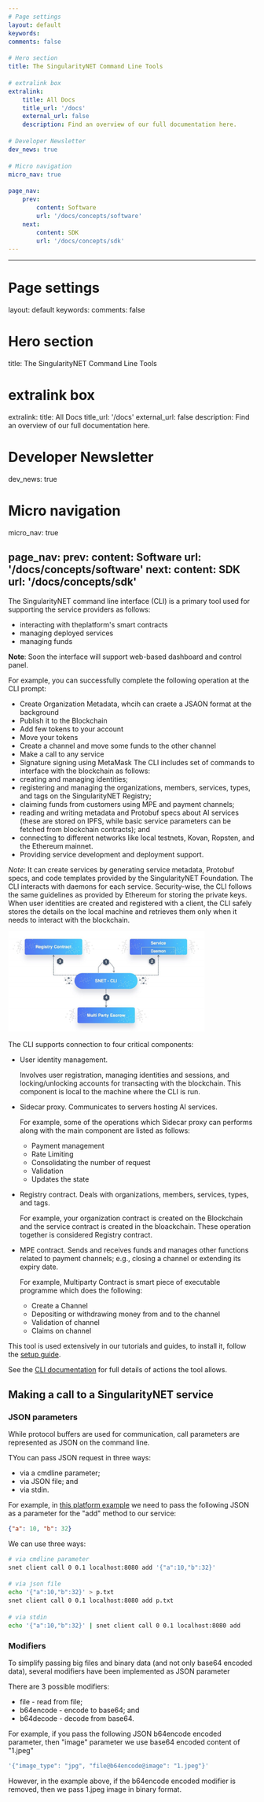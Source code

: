```yaml
---
# Page settings
layout: default
keywords:
comments: false

# Hero section
title: The SingularityNET Command Line Tools

# extralink box
extralink:
    title: All Docs
    title_url: '/docs'
    external_url: false
    description: Find an overview of our full documentation here.

# Developer Newsletter
dev_news: true

# Micro navigation
micro_nav: true

page_nav:
    prev:
        content: Software
        url: '/docs/concepts/software'
    next:
        content: SDK
        url: '/docs/concepts/sdk'
---
```


---
# Page settings
layout: default
keywords:
comments: false

# Hero section
title: The SingularityNET Command Line Tools

# extralink box
extralink:
    title: All Docs
    title_url: '/docs'
    external_url: false
    description: Find an overview of our full documentation here.

# Developer Newsletter
dev_news: true

# Micro navigation
micro_nav: true

page_nav:
    prev:
        content: Software
        url: '/docs/concepts/software'
    next:
        content: SDK
        url: '/docs/concepts/sdk'
---

The SingularityNET command line interface (CLI) is a primary tool used for supporting the service providers as follows:
* interacting with theplatform's smart contracts
* managing deployed services
* managing funds

**Note**: Soon the interface will support web-based dashboard and control panel.

For example, you can successfully complete the following operation at the CLI prompt:
* Create Organization Metadata, whcih can craete a JSAON format at the background
* Publish it to the Blockchain
* Add few tokens to your account
* Move your tokens 
* Create a channel and move some funds to the other channel
* Make a call to any service
* Signature signing using MetaMask
The CLI includes set of commands to interface with the blockchain as follows:
* creating and managing identities;
* registering and managing the organizations, members, services, types, and tags on the
SingularityNET Registry;
* claiming funds from customers using MPE and payment channels;
* reading and writing metadata and Protobuf specs about AI services (these are stored on IPFS, while basic service parameters can be fetched from blockchain contracts); and
* connecting to different networks like local testnets, Kovan, Ropsten, and the Ethereum mainnet.
* Providing service development and deployment support. 

*Note*: It can create services by generating service metadata, Protobuf specs, and code templates provided by the SingularityNET Foundation. The CLI interacts with daemons for each service.
Security-wise, the CLI follows the same guidelines as provided by Ethereum for storing the private keys. When user identities are created and registered with a client, the CLI safely stores the details on the local machine and retrieves them only when it needs to interact with the blockchain.

<img src="/assets/img/how_cli_works.jpg" width="400">

The CLI supports connection to four critical components:
* User identity management. 
    
    Involves user registration, managing identities and sessions, and locking/unlocking accounts for transacting with the blockchain. This component is local to the machine where the CLI is run.
* Sidecar proxy. Communicates to servers hosting AI services. 
    
    For example, some of the operations which Sidecar proxy can performs along with the main component are listed as follows:
    * Payment management
    * Rate Limiting
    * Consolidating the number of request
    * Validation
    * Updates the state
* Registry contract. Deals with organizations, members, services, types, and tags.
    
    For example, your organization contract is created on the Blockchain and the service contract is created in the bloackchain. These operation together is considered Registry contract.
* MPE contract. Sends and receives funds and manages other functions related to payment channels; e.g., closing a channel or extending its expiry date.

    For example, Multiparty Contract is smart piece of executable programme which does the following:
    * Create a Channel
    * Depositing or withdrawing money from and to the channel
    * Validation of channel
    * Claims on channel
    
This tool is used extensively in our tutorials and guides, to install it, follow the [setup guide](/docs/setup/requirements).

See the [CLI documentation](http://snet-cli-docs.singularitynet.io/) for full details of actions the tool allows.

## Making a call to a SingularityNET service

### JSON parameters

While protocol buffers are used for communication, call parameters are represented as JSON on the command line.

TYou can pass  JSON request in three ways:
* via a cmdline parameter;
* via JSON file; and
* via stdin.

For example, in [this platform example](/docs/development/mpe-example#make-a-call-using-stateless-logic) we need to pass the following JSON as a parameter for the "add" method to our service:

```json
{"a": 10, "b": 32}
```

We can use three ways:

```bash
# via cmdline parameter
snet client call 0 0.1 localhost:8080 add '{"a":10,"b":32}'

# via json file
echo '{"a":10,"b":32}' > p.txt
snet client call 0 0.1 localhost:8080 add p.txt

# via stdin
echo '{"a":10,"b":32}' | snet client call 0 0.1 localhost:8080 add
```

### Modifiers

To simplify passing big files and  binary data (and not only base64 encoded data), several modifiers have been implemented as JSON parameter 

There are 3 possible modifiers:
* file      - read from file;
* b64encode - encode to base64; and
* b64decode - decode from base64.

For example, if you pass the following JSON b64encode encoded parameter, then "image" parameter we use base64 encoded content of "1.jpeg"

```bash
'{"image_type": "jpg", "file@b64encode@image": "1.jpeg"}'
```

However, in the example above, if the b64encode encoded modifier is removed, then we pass 1.jpeg image in binary format.
